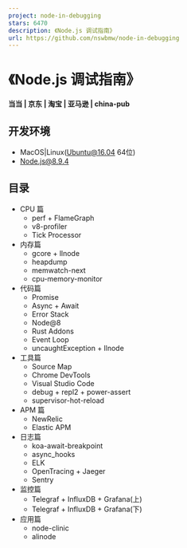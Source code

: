 ```yaml
---
project: node-in-debugging
stars: 6470
description: 《Node.js 调试指南》
url: https://github.com/nswbmw/node-in-debugging
---
```


  
《Node.js 调试指南》
=================

#### 当当 | 京东 | 淘宝 | 亚马逊 | china-pub

开发环境
----

-   MacOS|Linux(Ubuntu@16.04 64位)
-   Node.js@8.9.4

目录
--

-   CPU 篇
    -   perf + FlameGraph
    -   v8-profiler
    -   Tick Processor
-   内存篇
    -   gcore + llnode
    -   heapdump
    -   memwatch-next
    -   cpu-memory-monitor
-   代码篇
    -   Promise
    -   Async + Await
    -   Error Stack
    -   Node@8
    -   Rust Addons
    -   Event Loop
    -   uncaughtException + llnode
-   工具篇
    -   Source Map
    -   Chrome DevTools
    -   Visual Studio Code
    -   debug + repl2 + power-assert
    -   supervisor-hot-reload
-   APM 篇
    -   NewRelic
    -   Elastic APM
-   日志篇
    -   koa-await-breakpoint
    -   async\_hooks
    -   ELK
    -   OpenTracing + Jaeger
    -   Sentry
-   监控篇
    -   Telegraf + InfluxDB + Grafana(上)
    -   Telegraf + InfluxDB + Grafana(下)
-   应用篇
    -   node-clinic
    -   alinode
